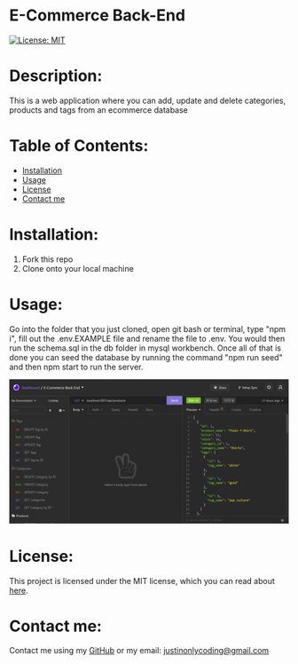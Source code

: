 # E-Commerce Back-End

[![License: MIT](https://img.shields.io/badge/License-MIT-yellow.svg)](https://opensource.org/licenses/MIT)

# Description:

This is a web application where you can add, update and delete categories, products and tags from an ecommerce database

# Table of Contents:

- [Installation](#installation)
- [Usage](#usage)
- [License](#license)
- [Contact me](#contact-me)

# Installation:

1. Fork this repo
2. Clone onto your local machine

# Usage:

Go into the folder that you just cloned, open git bash or terminal, type "npm i", fill out the .env.EXAMPLE file and rename the file to .env. You would then run the schema.sql in the db folder in mysql workbench. Once all of that is done you can seed the database by running the command "npm run seed" and then npm start to run the server.

![Screenshot of the application](./images/project.PNG)

# License:

This project is licensed under the MIT license, which you can read about [here](https://opensource.org/licenses/MIT).

# Contact me:

Contact me using my [GitHub](https://github.com/Justinean) or my email: justinonlycoding@gmail.com
